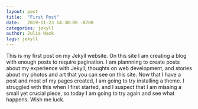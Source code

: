 ```yaml
---
layout: post
title:  "First Post"
date:   2019-11-23 14:30:00 -0700
categories: jekyll 
author: Julia Hack
tags: jekyll
---
```


This is my first post on my Jekyll website. On this site I am creating a blog with enough posts to require pagination. I am plannning to create posts about my experience with Jekyll, thoughts on web development, and stories about my photos and art that you can see on this site. Now that I have a post and most of my pages created, I am going to try installing a theme. I struggled with this when I first started, and I suspect that I am missing a small yet crucial piece, so today I am going to try again and see what happens. Wish me luck.